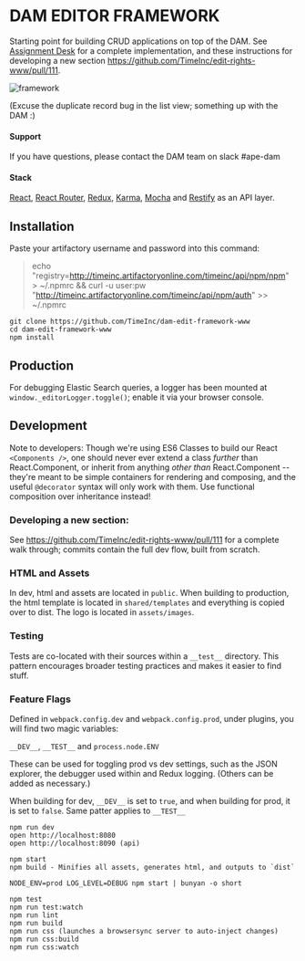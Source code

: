 # DAM EDITOR FRAMEWORK

Starting point for building CRUD applications on top of the DAM. See [Assignment Desk](https://github.com/TimeInc/edit-rights-www) for a complete implementation, and these instructions for developing a new section https://github.com/TimeInc/edit-rights-www/pull/111.

![framework](https://cloud.githubusercontent.com/assets/236943/12693735/1722445c-c6c8-11e5-9dd9-12b1b121477d.gif)

(Excuse the duplicate record bug in the list view; something up with the DAM :)

#### Support
If you have questions, please contact the DAM team on slack #ape-dam

#### Stack

[React](https://facebook.github.io/react/), [React Router](https://github.com/rackt/react-router), [Redux](https://github.com/rackt/redux), [Karma](http://karma-runner.github.io/0.13/index.html), [Mocha](https://mochajs.org/) and [Restify](https://github.com/restify/node-restify) as an API layer.

## Installation

Paste your artifactory username and password into this command:
> echo "registry=http://timeinc.artifactoryonline.com/timeinc/api/npm/npm" > ~/.npmrc && curl -u user:pw "http://timeinc.artifactoryonline.com/timeinc/api/npm/auth" >> ~/.npmrc

```
git clone https://github.com/TimeInc/dam-edit-framework-www
cd dam-edit-framework-www
npm install
```

## Production
For debugging Elastic Search queries, a logger has been mounted at `window._editorLogger.toggle()`; enable it via your browser console.

## Development

Note to developers: Though we're using ES6 Classes to build our React `<Components />`, one should never ever extend a class *further* than React.Component, or inherit from anything *other than* React.Component -- they're meant to be simple containers for rendering and composing, and the useful `@decorator` syntax will only work with them. Use functional composition over inheritance instead!

### Developing a new section:
See https://github.com/TimeInc/edit-rights-www/pull/111 for a complete walk through; commits contain the full dev flow, built from scratch.

### HTML and Assets
In dev, html and assets are located in `public`. When building to production, the html template is located in `shared/templates` and everything is copied over to dist. The logo is located in `assets/images`.

### Testing
Tests are co-located with their sources within a `__test__` directory. This pattern encourages broader testing practices and makes it easier to find stuff.

### Feature Flags

Defined in `webpack.config.dev` and `webpack.config.prod`, under plugins, you will find two magic variables:

`__DEV__`,
`__TEST__` and
`process.node.ENV`

These can be used for toggling prod vs dev settings, such as the JSON explorer, the debugger used within <Exists /> and Redux logging. (Others can be added as necessary.)

When building for dev, `__DEV__` is set to `true`, and when building for prod, it is set to `false`. Same patter applies to `__TEST__`

```
npm run dev
open http://localhost:8080
open http://localhost:8090 (api)

npm start
npm build - Minifies all assets, generates html, and outputs to `dist`

NODE_ENV=prod LOG_LEVEL=DEBUG npm start | bunyan -o short

npm test
npm run test:watch
npm run lint
npm run build
npm run css (launches a browsersync server to auto-inject changes)
npm run css:build
npm run css:watch
```
